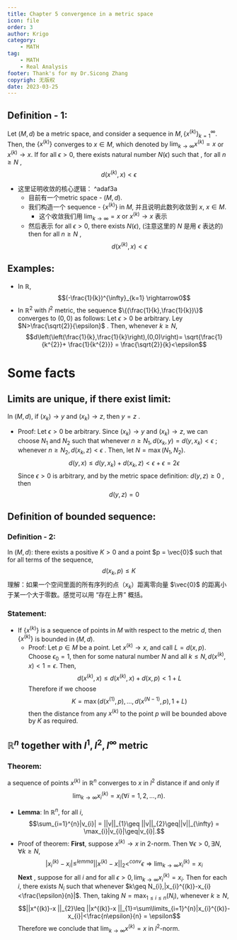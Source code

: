 ```yaml
---
title: Chapter 5 convergence in a metric space
icon: file
order: 3
author: Krigo
category:
    - MATH
tag: 
    - MATH
    - Real Analysis
footer: Thank's for my Dr.Sicong Zhang
copyrigh: 无版权
date: 2023-03-25
---
```

## Definition - 1:
Let $(M,d)$ be a metric space, and consider a sequence in $M,\{x^{(k)}\}_{k=1}^{\infty}$. Then, the $\{x^{(k)}\}$ converges to $x\in M$, which denoted by $\lim_{k\rightarrow  \infty}x^{(k)}=x$ or $x^{(k)}\rightarrow x$.
If for all $\epsilon >0$, there exists natural number $N(\epsilon)$ such that , for all $n\geq N$ , $$d(x^{(k)},x)<\epsilon$$
- 这里证明收敛的核心逻辑： ^adaf3a
	- 目前有一个metric space - $(M,d)$.
	- 我们构造一个 sequence - $\{x^{(k)}\}$ in $M$, 并且说明此数列收敛到 $x$, $x\in M$.
		- 这个收敛我们用 $\lim_{k\rightarrow \infty} = x$ or $x^{(k)}\rightarrow x$ 表示
	- 然后表示 for all $\epsilon>0$, there exists $N(\epsilon)$, (注意这里的 $N$ 是用 $\epsilon$ 表达的) then for all $n\geq N$ , $$d(x^{(k)},x)<\epsilon$$
## Examples: 
- In $\mathbb{R}$, $$(-\frac{1}{k})^{\infty}_{k=1} \rightarrow0$$
- In $\mathbb{R}^{2}$ with $l^{2}$ metric, the sequence $\{(\frac{1}{k},\frac{1}{k})\}$ converges to $(0,0)$ as follows:
  Let $\epsilon>0$ be arbitrary. Ley $N>\frac{\sqrt{2}}{\epsilon}$ . Then, whenever $k\geq N$, $$d\left(\left(\frac{1}{k},\frac{1}{k}\right),(0,0)\right)= \sqrt{\frac{1}{k^{2}}+ \frac{1}{k^{2}}} = \frac{\sqrt{2}}{k}<\epsilon$$
# Some facts 
## Limits are unique, if there exist limit:
  In $(M,d),$ if $(x_{k})\rightarrow y$ and $(x_{k})\rightarrow z,$ then $y=z$ .
-  Proof: 
	  Let $\epsilon>0$ be arbitrary. Since $(x_{k})\rightarrow y$ and $(x_{k})\rightarrow z,$ we can choose $N_{1}$ and $N_{2}$ such that whenever $n\geq N_{1},d(x_{k},y)=d(y,x_{k})<\epsilon$ ; whenever $n\geq N_{2},d(x_{k},z)<\epsilon$ . Then, let $N=\max(N_{1},N_{2})$. $$d(y,x)\leq d(y,x_{k})+d(x_{k},z)<\epsilon+\epsilon = 2\epsilon$$
	  Since $\epsilon>0$ is arbitrary, and by the metric space definition: $d(y,z)\geq0$ , then $$d(y,z)=0$$
## **Definition** of bounded sequence:
### Definition - 2:
  In $(M,d)$: there exists a positive $K>0$ and a point $p = \vec{0}$ such that for all terms of the sequence, $$d(x_{k},p)\leq K$$
  理解：如果一个空间里面的所有序列的点（$x_{k}$）距离零向量 $\vec{0}$ 的距离小于某一个大于零数。感觉可以用 “存在上界” 概括。
### **Statement**: 
- If $\{x^{(k)}\}$ is a sequence of points in $M$ with respect to the metric $d$, then $\{x^{(k)}\}$ is bounded in $(M,d)$.
	- Proof:
	  Let $p\in M$ be a point. Let $x^{(k)}\rightarrow x$, and call $L=d(x,p)$. Choose $\epsilon_{0}=1$, then for some natural number $N$ and all $k\leq N, d(x^{(k)},x)<1=\epsilon$. Then, $$d(x^{(k)},x)\leq d(x^{(k)},x)+d(x,p)<1+L$$ Therefore if we choose $$K=\max(d(x^{(1)},p),...,d(x^{(N-1)},p),1+L)$$then the distance from any $x^{(k)}$ to the point $p$ will be bounded above by $K$ as required.
## $\mathbb{R}^{n}$ together with $l^{1},l^{2},l^{\infty}$ metric
### Theorem: 
a sequence of points $x^{(k)}$ in $\mathbb{R}^{n}$ converges to $x$ in $l^{2}$ distance if and only if $$\lim_{k\rightarrow \infty}x^{(k)}_{i} = x_{i}(\forall i=1,2,...,n).$$
- **Lemma**: In $\mathbb{R}^{n},$ for all $i$, $$\sum_{i=1}^{n}|v_{i}| = ||v||_{1}\geq ||v||_{2}\geq||v||_{\infty} = \max_{i}|v_{i}|\geq|v_{i}|.$$
- Proof of theorem: 
  **First**, suppose $x^{(k)}\rightarrow x$ in 2-norm. Then $\forall \epsilon>0,\exists N,\forall k\geq N,$  $$|x_{i}^{(k)}-x_{i}|\leq ^{lemma}||x^{(k)}-x||_{2}<^{conv}\epsilon \Rightarrow \lim_{k\rightarrow \infty}x^{(k)}_{i} = x_{i}$$
  **Next** , suppose for all $i$ and for all $\epsilon>0,\lim_{k\rightarrow \infty}x_{i}^{(k)}=x_{i}$. Then for each $i$, there exists $N_{i}$ such that whenever $k\geq N_{i},|x_{i}^{(k)}-x_{i}<\frac{\epsilon}{n}|$. Then, taking $N=\max_{1\leq i\leq n}(N_{i})$, whenever $k\geq N$, $$||x^{(k)}-x ||_{2}\leq ||x^{(k)}-x ||_{1}=\sum\limits_{i=1}^{n}|x_{i}^{(k)}-x_{i}|<\frac{n\epsilon}{n} = \epsilon$$Therefore we conclude that $\lim_{k\rightarrow \infty}x^{(k)}=x$ in $l^{2}$-norm. 
